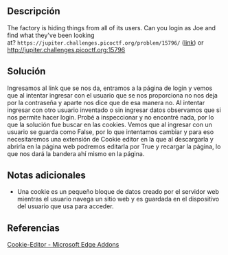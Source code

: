 
## Descripción

The factory is hiding things from all of its users. Can you login as Joe and find what they've been looking at? `https://jupiter.challenges.picoctf.org/problem/15796/` ([link](https://jupiter.challenges.picoctf.org/problem/15796/)) or http://jupiter.challenges.picoctf.org:15796

## Solución

Ingresamos al link que se nos da, entramos a la página de login y vemos que al intentar ingresar con el usuario que se nos proporciona no nos deja por la contraseña y aparte nos dice que de esa manera no.
Al intentar ingresar con otro usuario inventado o sin ingresar datos observamos que si nos permite hacer login.
Probé a inspeccionar y no encontré nada, por lo que la solución fue buscar en las cookies.
Vemos que al ingresar con un usuario se guarda como False, por lo que intentamos cambiar y para eso necesitaremos una extensión de Cookie editor en la que al descargarla y abrirla en la página web podremos editarla por True y recargar la página, lo que nos dará la bandera ahí mismo en la página.

## Notas adicionales

- Una cookie es un pequeño bloque de datos creado por el servidor web mientras el usuario navega un sitio web y es guardada en el dispositivo del usuario que usa para acceder.

## Referencias

[Cookie-Editor - Microsoft Edge Addons](https://microsoftedge.microsoft.com/addons/detail/cookieeditor/neaplmfkghagebokkhpjpoebhdledlfi?hl=es-419)